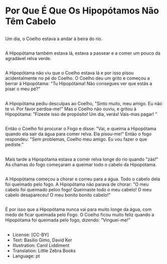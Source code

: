# Por Que É Que Os Hipopótamos Não Têm Cabelo

##
Um dia, o Coelho estava a
andar à beira do rio.

##
A Hipopótama também estava
lá, estava a passear e a comer
um pouco da agradável relva
verde.

##
A Hipopótama não viu que o
Coelho estava lá e por isso
pisou acidentalmente no pé do
Coelho. O Coelho deu um grito
e começou a berrar à
Hipopótama: "Tu Hipopótama!
Não consegues ver que estás a
pisar o meu pé?"

##
A Hipopótama pediu desculpas
ao Coelho, "Sinto muito, meu
amigo. Eu não te vi. Por favor
perdoa-me!"
Mas o Coelho não ouviu, e
gritou à Hipopótama: "Fizeste
isso de propósito! Um dia,
verás! Vais-mas pagar! "

##
Então o Coelho foi procurar o Fogo e disse: "Vai, e queima a Hipopótama quando
ela sair da água para comer relva. Ela pisou-me!"
Então o fogo respondeu: "Sem problemas, Coelho meu amigo. Eu vou fazer o que
pediste.”

##
Mais tarde a Hipopótama
estava a comer relva longe do
rio quando "zás!" As chamas do
fogo começaram a queimar
todo o cabelo da Hipopótama.

##
A Hipopótama começou a
chorar e correu para a água.
Todo o cabelo dela foi queimado
pelo fogo.
A Hipopótama não parava de
chorar: "O meu cabelo foi
queimado peloo fogo!
Queimaste todo o meu cabelo!
O meu cabelo desapareceu! O
meu bonito bonito cabelo!"

##
É por isso que a Hipopótama nunca vai para muito longe da água, com medo de
ficar queimada pelo Fogo.
O Coelho ficou muito feliz quando a Hipopótama foi queimada pelo fogo, dizendo:
"Vinguei-me!”

##
* License: [CC-BY]
* Text: Basilio Gimo, David Ker
* Illustration: Carol Liddiment
* Translation: Little Zebra Books
* Language: pt

